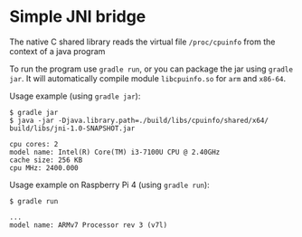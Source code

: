 # Simple JNI bridge

The native C shared library reads the virtual file `/proc/cpuinfo` from the context of a java program

To run the program use `gradle run`, or you can package the jar using `gradle jar`. It will automatically compile module `libcpuinfo.so` for `arm` and `x86-64`.

Usage example (using `gradle jar`):
```
$ gradle jar
$ java -jar -Djava.library.path=./build/libs/cpuinfo/shared/x64/ build/libs/jni-1.0-SNAPSHOT.jar

cpu cores: 2
model name: Intel(R) Core(TM) i3-7100U CPU @ 2.40GHz
cache size: 256 KB
cpu MHz: 2400.000
```

Usage example on Raspberry Pi 4 (using `gradle run`):
```
$ gradle run

...
model name: ARMv7 Processor rev 3 (v7l)
```